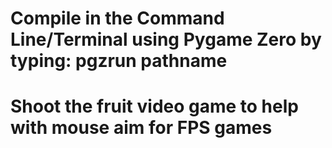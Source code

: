 # Compile in the Command Line/Terminal using Pygame Zero by typing: pgzrun pathname
# Shoot the fruit video game to help with mouse aim for FPS games
